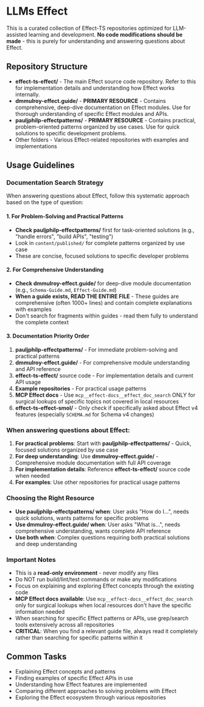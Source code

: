# LLMs Effect

This is a curated collection of Effect-TS repositories optimized for LLM-assisted learning and development. **No code modifications should be made** - this is purely for understanding and answering questions about Effect.

## Repository Structure

- **effect-ts-effect/** - The main Effect source code repository. Refer to this for implementation details and understanding how Effect works internally.
- **dmmulroy-effect.guide/** - **PRIMARY RESOURCE** - Contains comprehensive, deep-dive documentation on Effect modules. Use for thorough understanding of specific Effect modules and APIs.
- **pauljphilp-effectpatterns/** - **PRIMARY RESOURCE** - Contains practical, problem-oriented patterns organized by use cases. Use for quick solutions to specific development problems.
- Other folders - Various Effect-related repositories with examples and implementations

## Usage Guidelines

### Documentation Search Strategy

When answering questions about Effect, follow this systematic approach based on the type of question:

#### 1. For Problem-Solving and Practical Patterns
- **Check pauljphilp-effectpatterns/** first for task-oriented solutions (e.g., "handle errors", "build APIs", "testing")
- Look in `content/published/` for complete patterns organized by use case
- These are concise, focused solutions to specific developer problems

#### 2. For Comprehensive Understanding
- **Check dmmulroy-effect.guide/** for deep-dive module documentation (e.g., `Schema-Guide.md`, `Effect-Guide.md`)
- **When a guide exists, READ THE ENTIRE FILE** - These guides are comprehensive (often 1000+ lines) and contain complete explanations with examples
- Don't search for fragments within guides - read them fully to understand the complete context

#### 3. Documentation Priority Order
1. **pauljphilp-effectpatterns/** - For immediate problem-solving and practical patterns
2. **dmmulroy-effect.guide/** - For comprehensive module understanding and API reference
3. **effect-ts-effect/** source code - For implementation details and current API usage
4. **Example repositories** - For practical usage patterns
5. **MCP Effect docs** - Use `mcp__effect-docs__effect_doc_search` ONLY for surgical lookups of specific topics not covered in local resources
6. **effect-ts-effect-smol/** - Only check if specifically asked about Effect v4 features (especially `SCHEMA.md` for Schema v4 changes)

### When answering questions about Effect:

1. **For practical problems**: Start with **pauljphilp-effectpatterns/** - Quick, focused solutions organized by use case
2. **For deep understanding**: Use **dmmulroy-effect.guide/** - Comprehensive module documentation with full API coverage
3. **For implementation details**: Reference **effect-ts-effect/** source code when needed
4. **For examples**: Use other repositories for practical usage patterns

### Choosing the Right Resource

- **Use pauljphilp-effectpatterns/ when**: User asks "How do I...", needs quick solutions, wants patterns for specific problems
- **Use dmmulroy-effect.guide/ when**: User asks "What is...", needs comprehensive understanding, wants complete API reference
- **Use both when**: Complex questions requiring both practical solutions and deep understanding

### Important Notes

- This is a **read-only environment** - never modify any files
- Do NOT run build/lint/test commands or make any modifications
- Focus on explaining and exploring Effect concepts through the existing code
- **MCP Effect docs available**: Use `mcp__effect-docs__effect_doc_search` only for surgical lookups when local resources don't have the specific information needed
- When searching for specific Effect patterns or APIs, use grep/search tools extensively across all repositories
- **CRITICAL**: When you find a relevant guide file, always read it completely rather than searching for specific patterns within it

## Common Tasks

- Explaining Effect concepts and patterns
- Finding examples of specific Effect APIs in use
- Understanding how Effect features are implemented
- Comparing different approaches to solving problems with Effect
- Exploring the Effect ecosystem through various repositories
